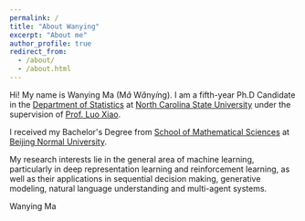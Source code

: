 ```yaml
---
permalink: /
title: "About Wanying"
excerpt: "About me"
author_profile: true
redirect_from: 
  - /about/
  - /about.html
---
```

<!-- font: frutiger -->

Hi! My name is Wanying Ma (M$\check{a}$ W$\check{a}$ny$\acute{i}$ng). I am a fifth-year Ph.D Candidate in the [Department of Statistics](https://www.stat.ncsu.edu) at [North Carolina State University](https://www.ncsu.edu/) under the supervision of [Prof. Luo Xiao](https://www.stat.ncsu.edu/people/xiao/). 

I received my Bachelor's Degree from [School of Mathematical Sciences](http://math.english.bnu.edu.cn/) at [Beijing Normal University](http://english.bnu.edu.cn/).

My research interests lie in the general area of machine learning, particularly in deep representation learning and reinforcement learning, as well as their applications in sequential decision making, generative modeling, natural language understanding and multi-agent systems.


Wanying Ma